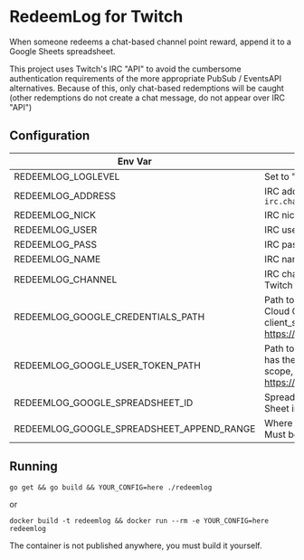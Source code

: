# RedeemLog for Twitch

When someone redeems a chat-based channel point reward, append it to a Google Sheets spreadsheet.

This project uses Twitch's IRC "API" to avoid the cumbersome authentication requirements of the more appropriate PubSub / EventsAPI alternatives. Because of this, only chat-based redemptions will be caught (other redemptions do not create a chat message, do not appear over IRC "API")

## Configuration

| Env Var                                   | Description                                                                                                                                                                                 |
|-------------------------------------------|---------------------------------------------------------------------------------------------------------------------------------------------------------------------------------------------|
| REDEEMLOG_LOGLEVEL                        | Set to "debug" to see all sent/received IRC commands                                                                                                                                        |
| REDEEMLOG_ADDRESS                         | IRC address to connect to: you probably want `irc.chat.twitch.tv:6667`                                                                                                                      |
| REDEEMLOG_NICK                            | IRC nick                                                                                                                                                                                    |
| REDEEMLOG_USER                            | IRC user                                                                                                                                                                                    |
| REDEEMLOG_PASS                            | IRC pass                                                                                                                                                                                    |
| REDEEMLOG_NAME                            | IRC name                                                                                                                                                                                    |
| REDEEMLOG_CHANNEL                         | IRC channel: you probably want the name of your Twitch channel                                                                                                                              |
| REDEEMLOG_GOOGLE_CREDENTIALS_PATH         | Path to `credentials.json` downloaded from Google Cloud Console, containing a web client_id and client_secret, see Google demo https://developers.google.com/sheets/api/quickstart/go       |
| REDEEMLOG_GOOGLE_USER_TOKEN_PATH          | Path to `token.json` generated from an OAuth flow that has the `https://www.googleapis.com/auth/spreadsheets` scope, see Google demo https://developers.google.com/sheets/api/quickstart/go |
| REDEEMLOG_GOOGLE_SPREADSHEET_ID           | Spreadsheet ID, part of the URL when viewing Google Sheet in WebUI                                                                                                                          |
| REDEEMLOG_GOOGLE_SPREADSHEET_APPEND_RANGE | Where the data should be inserted, like `BotData!A:H`. Must be 8 columns wide.                                                                                                              |

## Running

`go get && go build && YOUR_CONFIG=here ./redeemlog`

or

`docker build -t redeemlog && docker run --rm -e YOUR_CONFIG=here redeemlog`

The container is not published anywhere, you must build it yourself.
